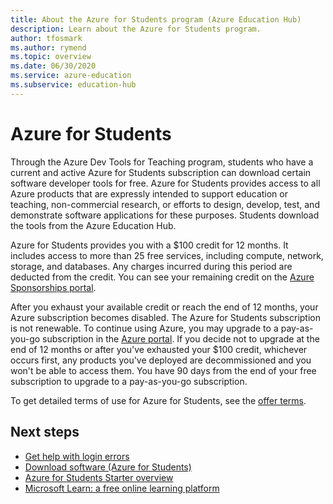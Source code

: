 ```yaml
---
title: About the Azure for Students program (Azure Education Hub)
description: Learn about the Azure for Students program.
author: tfosmark
ms.author: rymend
ms.topic: overview
ms.date: 06/30/2020
ms.service: azure-education
ms.subservice: education-hub
---
```


# Azure for Students

Through the Azure Dev Tools for Teaching program, students who have a current and active Azure for Students 
subscription can download certain software developer tools for free. Azure for Students provides access to all 
Azure products that are expressly intended to support education or teaching, non-commercial research, or 
efforts to design, develop, test, and demonstrate software applications for these purposes. Students download 
the tools from the Azure Education Hub.

Azure for Students provides you with a $100 credit for 12 months. It includes access to more than 25 free 
services, including compute, network, storage, and databases. Any charges incurred during this period are 
deducted from the credit. You can see your remaining credit on the [Azure Sponsorships 
portal](https://www.microsoftazuresponsorships.com/).

After you exhaust your available credit or reach the end of 12 months, your Azure subscription becomes 
disabled. The Azure for Students subscription is not renewable. To continue using Azure, you may upgrade 
to a pay-as-you-go subscription in the [Azure portal](https://portal.azure.com/#blade/Microsoft_Azure_Billing/SubscriptionsBlade). If you decide 
not to upgrade at the end of 12 months or after you've exhausted your $100 credit, whichever occurs first, 
any products you've deployed are decommissioned and you won't be able to access them. You have 90 days 
from the end of your free subscription to upgrade to a pay-as-you-go subscription.

To get detailed terms of use for Azure for Students, see the [offer terms](https://azure.microsoft.com/offers/ms-azr-0170p/).


## Next steps
- [Get help with login errors](troubleshoot-login.md)
- [Download software (Azure for Students)](download-software.md)
- [Azure for Students Starter overview](azure-students-starter-program.md)
- [Microsoft Learn: a free online learning platform](/learn/)